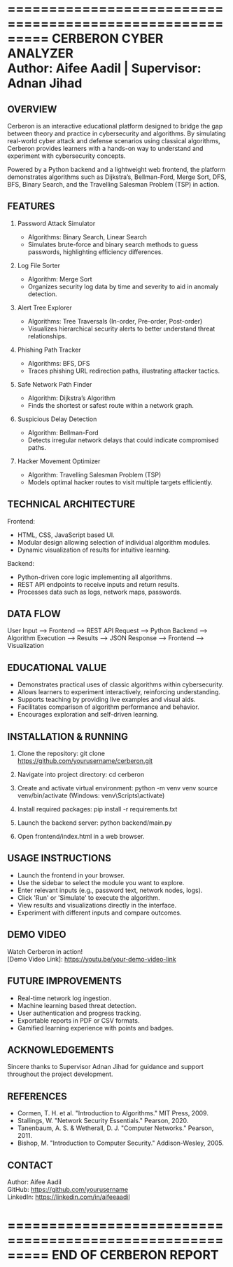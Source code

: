 =========================================================
                   CERBERON CYBER ANALYZER                
             Author: Aifee Aadil | Supervisor: Adnan Jihad
=========================================================

OVERVIEW
--------

Cerberon is an interactive educational platform designed to bridge the gap between
theory and practice in cybersecurity and algorithms. By simulating real-world
cyber attack and defense scenarios using classical algorithms, Cerberon provides
learners with a hands-on way to understand and experiment with cybersecurity concepts.

Powered by a Python backend and a lightweight web frontend, the platform
demonstrates algorithms such as Dijkstra’s, Bellman-Ford, Merge Sort,
DFS, BFS, Binary Search, and the Travelling Salesman Problem (TSP) in action.

FEATURES
--------

1. Password Attack Simulator
   - Algorithms: Binary Search, Linear Search
   - Simulates brute-force and binary search methods to guess passwords,
     highlighting efficiency differences.

2. Log File Sorter
   - Algorithm: Merge Sort
   - Organizes security log data by time and severity to aid in anomaly detection.

3. Alert Tree Explorer
   - Algorithms: Tree Traversals (In-order, Pre-order, Post-order)
   - Visualizes hierarchical security alerts to better understand threat relationships.

4. Phishing Path Tracker
   - Algorithms: BFS, DFS
   - Traces phishing URL redirection paths, illustrating attacker tactics.

5. Safe Network Path Finder
   - Algorithm: Dijkstra’s Algorithm
   - Finds the shortest or safest route within a network graph.

6. Suspicious Delay Detection
   - Algorithm: Bellman-Ford
   - Detects irregular network delays that could indicate compromised paths.

7. Hacker Movement Optimizer
   - Algorithm: Travelling Salesman Problem (TSP)
   - Models optimal hacker routes to visit multiple targets efficiently.

TECHNICAL ARCHITECTURE
----------------------

Frontend:
- HTML, CSS, JavaScript based UI.
- Modular design allowing selection of individual algorithm modules.
- Dynamic visualization of results for intuitive learning.

Backend:
- Python-driven core logic implementing all algorithms.
- REST API endpoints to receive inputs and return results.
- Processes data such as logs, network maps, passwords.

DATA FLOW
---------

User Input --> Frontend --> REST API Request --> Python Backend
--> Algorithm Execution --> Results --> JSON Response --> Frontend
--> Visualization

EDUCATIONAL VALUE
-----------------

- Demonstrates practical uses of classic algorithms within cybersecurity.
- Allows learners to experiment interactively, reinforcing understanding.
- Supports teaching by providing live examples and visual aids.
- Facilitates comparison of algorithm performance and behavior.
- Encourages exploration and self-driven learning.

INSTALLATION & RUNNING
----------------------

1. Clone the repository:
   git clone https://github.com/yourusername/cerberon.git

2. Navigate into project directory:
   cd cerberon

3. Create and activate virtual environment:
   python -m venv venv
   source venv/bin/activate     (Windows: venv\Scripts\activate)

4. Install required packages:
   pip install -r requirements.txt

5. Launch the backend server:
   python backend/main.py

6. Open frontend/index.html in a web browser.

USAGE INSTRUCTIONS
------------------

- Launch the frontend in your browser.
- Use the sidebar to select the module you want to explore.
- Enter relevant inputs (e.g., password text, network nodes, logs).
- Click 'Run' or 'Simulate' to execute the algorithm.
- View results and visualizations directly in the interface.
- Experiment with different inputs and compare outcomes.

DEMO VIDEO
----------

Watch Cerberon in action!  
[Demo Video Link]: https://youtu.be/your-demo-video-link

FUTURE IMPROVEMENTS
-------------------

- Real-time network log ingestion.
- Machine learning based threat detection.
- User authentication and progress tracking.
- Exportable reports in PDF or CSV formats.
- Gamified learning experience with points and badges.

ACKNOWLEDGEMENTS
----------------

Sincere thanks to Supervisor Adnan Jihad for guidance and support throughout
the project development.

REFERENCES
----------

- Cormen, T. H. et al. "Introduction to Algorithms." MIT Press, 2009.
- Stallings, W. "Network Security Essentials." Pearson, 2020.
- Tanenbaum, A. S. & Wetherall, D. J. "Computer Networks." Pearson, 2011.
- Bishop, M. "Introduction to Computer Security." Addison-Wesley, 2005.

CONTACT
-------

Author: Aifee Aadil  
GitHub: https://github.com/yourusername  
LinkedIn: https://linkedin.com/in/aifeeaadil

=========================================================
                   END OF CERBERON REPORT                
=========================================================
